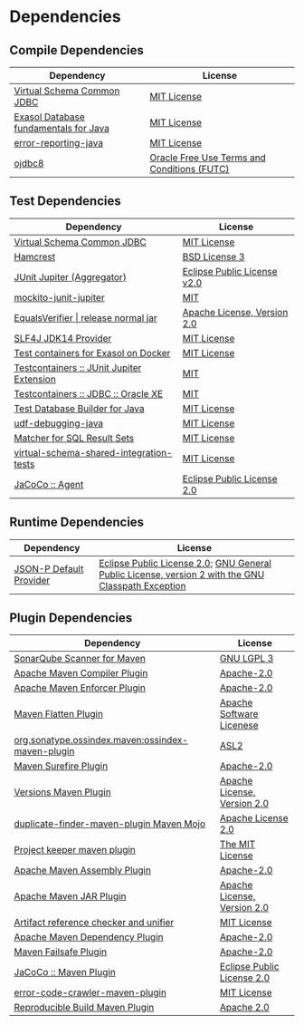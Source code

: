 <!-- @formatter:off -->
# Dependencies

## Compile Dependencies

| Dependency                                 | License                                          |
| ------------------------------------------ | ------------------------------------------------ |
| [Virtual Schema Common JDBC][0]            | [MIT License][1]                                 |
| [Exasol Database fundamentals for Java][2] | [MIT License][3]                                 |
| [error-reporting-java][4]                  | [MIT License][5]                                 |
| [ojdbc8][6]                                | [Oracle Free Use Terms and Conditions (FUTC)][7] |

## Test Dependencies

| Dependency                                      | License                           |
| ----------------------------------------------- | --------------------------------- |
| [Virtual Schema Common JDBC][0]                 | [MIT License][1]                  |
| [Hamcrest][8]                                   | [BSD License 3][9]                |
| [JUnit Jupiter (Aggregator)][10]                | [Eclipse Public License v2.0][11] |
| [mockito-junit-jupiter][12]                     | [MIT][13]                         |
| [EqualsVerifier \| release normal jar][14]      | [Apache License, Version 2.0][15] |
| [SLF4J JDK14 Provider][16]                      | [MIT License][17]                 |
| [Test containers for Exasol on Docker][18]      | [MIT License][19]                 |
| [Testcontainers :: JUnit Jupiter Extension][20] | [MIT][21]                         |
| [Testcontainers :: JDBC :: Oracle XE][20]       | [MIT][21]                         |
| [Test Database Builder for Java][22]            | [MIT License][23]                 |
| [udf-debugging-java][24]                        | [MIT License][25]                 |
| [Matcher for SQL Result Sets][26]               | [MIT License][27]                 |
| [virtual-schema-shared-integration-tests][28]   | [MIT License][29]                 |
| [JaCoCo :: Agent][30]                           | [Eclipse Public License 2.0][31]  |

## Runtime Dependencies

| Dependency                    | License                                                                                                        |
| ----------------------------- | -------------------------------------------------------------------------------------------------------------- |
| [JSON-P Default Provider][32] | [Eclipse Public License 2.0][33]; [GNU General Public License, version 2 with the GNU Classpath Exception][34] |

## Plugin Dependencies

| Dependency                                              | License                           |
| ------------------------------------------------------- | --------------------------------- |
| [SonarQube Scanner for Maven][35]                       | [GNU LGPL 3][36]                  |
| [Apache Maven Compiler Plugin][37]                      | [Apache-2.0][15]                  |
| [Apache Maven Enforcer Plugin][38]                      | [Apache-2.0][15]                  |
| [Maven Flatten Plugin][39]                              | [Apache Software Licenese][15]    |
| [org.sonatype.ossindex.maven:ossindex-maven-plugin][40] | [ASL2][41]                        |
| [Maven Surefire Plugin][42]                             | [Apache-2.0][15]                  |
| [Versions Maven Plugin][43]                             | [Apache License, Version 2.0][15] |
| [duplicate-finder-maven-plugin Maven Mojo][44]          | [Apache License 2.0][45]          |
| [Project keeper maven plugin][46]                       | [The MIT License][47]             |
| [Apache Maven Assembly Plugin][48]                      | [Apache-2.0][15]                  |
| [Apache Maven JAR Plugin][49]                           | [Apache License, Version 2.0][15] |
| [Artifact reference checker and unifier][50]            | [MIT License][51]                 |
| [Apache Maven Dependency Plugin][52]                    | [Apache-2.0][15]                  |
| [Maven Failsafe Plugin][53]                             | [Apache-2.0][15]                  |
| [JaCoCo :: Maven Plugin][54]                            | [Eclipse Public License 2.0][31]  |
| [error-code-crawler-maven-plugin][55]                   | [MIT License][56]                 |
| [Reproducible Build Maven Plugin][57]                   | [Apache 2.0][41]                  |

[0]: https://github.com/exasol/virtual-schema-common-jdbc/
[1]: https://github.com/exasol/virtual-schema-common-jdbc/blob/main/LICENSE
[2]: https://github.com/exasol/db-fundamentals-java/
[3]: https://github.com/exasol/db-fundamentals-java/blob/main/LICENSE
[4]: https://github.com/exasol/error-reporting-java/
[5]: https://github.com/exasol/error-reporting-java/blob/main/LICENSE
[6]: https://www.oracle.com/database/technologies/maven-central-guide.html
[7]: https://www.oracle.com/downloads/licenses/oracle-free-license.html
[8]: http://hamcrest.org/JavaHamcrest/
[9]: http://opensource.org/licenses/BSD-3-Clause
[10]: https://junit.org/junit5/
[11]: https://www.eclipse.org/legal/epl-v20.html
[12]: https://github.com/mockito/mockito
[13]: https://opensource.org/licenses/MIT
[14]: https://www.jqno.nl/equalsverifier
[15]: https://www.apache.org/licenses/LICENSE-2.0.txt
[16]: http://www.slf4j.org
[17]: http://www.opensource.org/licenses/mit-license.php
[18]: https://github.com/exasol/exasol-testcontainers/
[19]: https://github.com/exasol/exasol-testcontainers/blob/main/LICENSE
[20]: https://java.testcontainers.org
[21]: http://opensource.org/licenses/MIT
[22]: https://github.com/exasol/test-db-builder-java/
[23]: https://github.com/exasol/test-db-builder-java/blob/main/LICENSE
[24]: https://github.com/exasol/udf-debugging-java/
[25]: https://github.com/exasol/udf-debugging-java/blob/main/LICENSE
[26]: https://github.com/exasol/hamcrest-resultset-matcher/
[27]: https://github.com/exasol/hamcrest-resultset-matcher/blob/main/LICENSE
[28]: https://github.com/exasol/virtual-schema-shared-integration-tests/
[29]: https://github.com/exasol/virtual-schema-shared-integration-tests/blob/main/LICENSE
[30]: https://www.eclemma.org/jacoco/index.html
[31]: https://www.eclipse.org/legal/epl-2.0/
[32]: https://github.com/eclipse-ee4j/jsonp
[33]: https://projects.eclipse.org/license/epl-2.0
[34]: https://projects.eclipse.org/license/secondary-gpl-2.0-cp
[35]: http://sonarsource.github.io/sonar-scanner-maven/
[36]: http://www.gnu.org/licenses/lgpl.txt
[37]: https://maven.apache.org/plugins/maven-compiler-plugin/
[38]: https://maven.apache.org/enforcer/maven-enforcer-plugin/
[39]: https://www.mojohaus.org/flatten-maven-plugin/
[40]: https://sonatype.github.io/ossindex-maven/maven-plugin/
[41]: http://www.apache.org/licenses/LICENSE-2.0.txt
[42]: https://maven.apache.org/surefire/maven-surefire-plugin/
[43]: https://www.mojohaus.org/versions/versions-maven-plugin/
[44]: https://basepom.github.io/duplicate-finder-maven-plugin
[45]: http://www.apache.org/licenses/LICENSE-2.0.html
[46]: https://github.com/exasol/project-keeper/
[47]: https://github.com/exasol/project-keeper/blob/main/LICENSE
[48]: https://maven.apache.org/plugins/maven-assembly-plugin/
[49]: https://maven.apache.org/plugins/maven-jar-plugin/
[50]: https://github.com/exasol/artifact-reference-checker-maven-plugin/
[51]: https://github.com/exasol/artifact-reference-checker-maven-plugin/blob/main/LICENSE
[52]: https://maven.apache.org/plugins/maven-dependency-plugin/
[53]: https://maven.apache.org/surefire/maven-failsafe-plugin/
[54]: https://www.jacoco.org/jacoco/trunk/doc/maven.html
[55]: https://github.com/exasol/error-code-crawler-maven-plugin/
[56]: https://github.com/exasol/error-code-crawler-maven-plugin/blob/main/LICENSE
[57]: http://zlika.github.io/reproducible-build-maven-plugin
